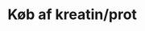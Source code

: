 # Køb af kreatin/prot
<!-- #p0 -->

<!-- {BearID:8489D0C1-6B7B-402A-BF50-58F2CB8CD487-20566-0000015E9372F1EC} -->
